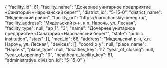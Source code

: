 {
    "facility_id": 61,
    "facility_name": "Дочернее унитарное предприятие «Санаторий «Нарочанский берег“",
    "district_id": "5-15-0",
    "district_name": "Мядельский район",
    "facility_url": "https:\/\/narochanskiy-bereg.ru\/",
    "facility_address": "Мядельский р-н, к.п. Нарочь, ул. Лесная",
    "facility_type": null,
    "ap_1": "3",
    "name": "Дочернее унитарное предприятие «Санаторий «Нарочанский берег“",
    "state": "public institution",
    "stats": [],
    "med_id": 66,
    "address": "Мядельский р-н, к.п. Нарочь, ул. Лесная",
    "devices": [],
    "coord_x_y": null,
    "place_name": "Нарочь",
    "place_type": null,
    "localties_key": 117,
    "year_of_closing": null,
    "year_of_opening": "0",
    "healthcare_facility_key": 61,
    "administrative_division_id": "5-15-0"
}